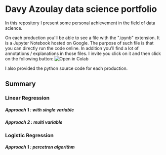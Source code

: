 # Davy Azoulay data science portfolio

In this repository I present some personal achievement in the field of data science.

On each production you'll be able to see a file with the ".ipynb" extension. It is a Jupyter Notebook hosted on Google. The purpose of such file is that you can directly run the code online. In addition you'll find a lot of annotations / explanations in those files. I invite you click on it and then click on the following button: ![Open in Colab](https://colab.research.google.com/assets/colab-badge.svg)

I also provided the python source code for each production.



## Summary 

### Linear Regression

##### Approach 1 : with single variable

##### Approach 2 : multi variable

### Logistic Regression

##### Approach 1 : percetron algorithm